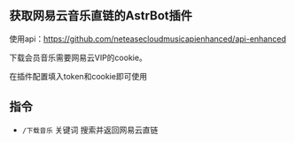 

## 获取网易云音乐直链的AstrBot插件

使用api：https://github.com/neteasecloudmusicapienhanced/api-enhanced

下载会员音乐需要网易云VIP的cookie。

在插件配置填入token和cookie即可使用

## 指令 ##

- `/下载音乐` 关键词 搜索并返回网易云直链
